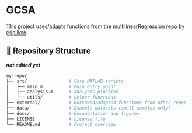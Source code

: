 # GCSA

This project uses/adapts functions from the [multilinearRegression repo](https://github.com/pillowlab/multilinearRegression) by [@jpillow](https://github.com/jpillow).

## 📂 Repository Structure
***not edited yet***
```bash
my-repo/
├── src/                # Core MATLAB scripts
│   ├── main.m          # Main entry point
│   ├── analysis.m      # Analysis pipeline
│   └── utils/          # Helper functions
├── external/           # Borrowed/adapted functions from other repos
├── data/               # Example datasets (small samples only)
├── docs/               # Documentation and figures
├── LICENSE             # License file
└── README.md           # Project overview
```

